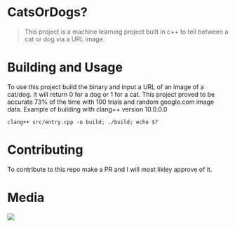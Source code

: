 # CatsOrDogs?
> This project is a machine learning project built in c++ to tell between a cat or dog via a URL image.
# Building and Usage
 To use this project build the binary and input a URL of an image of a cat/dog. It will return 0 for a dog or 1 for a cat.
 This project proved to be accurate 73% of the time with 100 trials and random google.com image data.
 Example of building with clang++ version 10.0.0.0
 ```
 clang++ src/entry.cpp -o build; ./build; echo $?
 ```
# Contributing
To contribute to this repo make a PR and I will most likley approve of it.
# Media
 <img src="https://cdn.discordapp.com/attachments/764959698888687616/960583593757921330/Screenshot_from_2022-04-04_11-55-17.png" />
